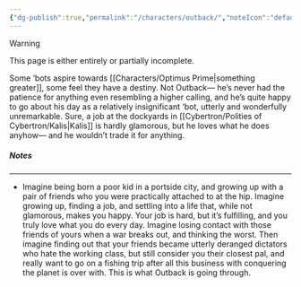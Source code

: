 ```yaml
---
{"dg-publish":true,"permalink":"/characters/outback/","noteIcon":"default"}
---
```

  
>[!warning] 
>This page is either entirely or partially incomplete. 

Some ‘bots aspire towards [[Characters/Optimus Prime\|something greater]], some feel they have a destiny. Not Outback— he’s never had the patience for anything even resembling a higher calling, and he’s quite happy to go about his day as a relatively insignificant ‘bot, utterly and wonderfully unremarkable. Sure, a job at the dockyards in [[Cybertron/Polities of Cybertron/Kalis\|Kalis]] is hardly glamorous, but he loves what he does anyhow— and he wouldn’t trade it for anything. 
##### Notes
---
- Imagine being born a poor kid in a portside city, and growing up with a pair of friends who you were practically attached to at the hip. Imagine growing up, finding a job, and settling into a life that, while not glamorous, makes you happy. Your job is hard, but it’s fulfilling, and you truly love what you do every day. Imagine losing contact with those friends of yours when a war breaks out, and thinking the worst. Then imagine finding out that your friends became utterly deranged dictators who hate the working class, but still consider you their closest pal, and really want to go on a fishing trip after all this business with conquering the planet is over with. This is what Outback is going through. 
